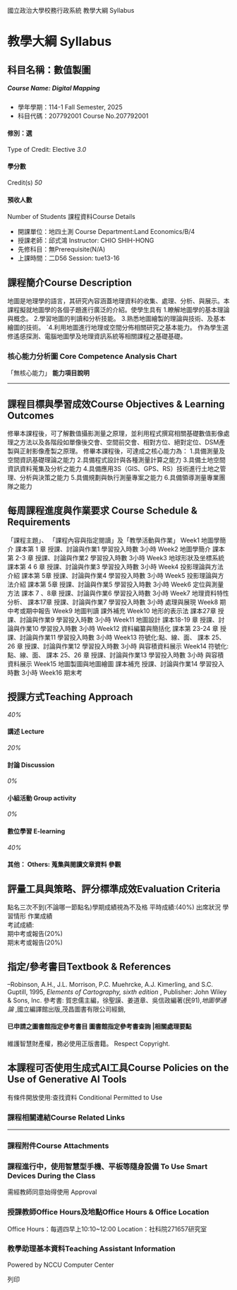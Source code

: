 國立政治大學校務行政系統 教學大綱 Syllabus
# 教學大綱 Syllabus
##  科目名稱：數值製圖 
#####  Course Name: Digital Mapping
  * 學年學期：114-1 Fall Semester, 2025 
  * 科目代碼：207792001 Course No.207792001


#### 修別：選
Type of Credit: Elective 
_3.0_
#### 學分數
Credit(s)
_50_
#### 預收人數
Number of Students
課程資料Course Details
  * 開課單位：地四土測 Course Department:Land Economics/B/4 
  * 授課老師：邱式鴻 Instructor: CHIO SHIH-HONG 
  * 先修科目：無Prerequisite(N/A)
  * 上課時間：二D56 Session: tue13-16


##  課程簡介Course Description
地圖是地理學的語言，其研究內容涵蓋地理資料的收集、處理、分析、與展示。本課程擬就地圖學的各個子題進行廣泛的介紹。使學生具有
1.瞭解地圖學的基本理論與概念。 
2.學習地圖的判讀和分析技能。 
3.熟悉地圖繪製的理論與技術、及基本繪圖的技術。
ˋ4.利用地圖進行地理或空間分佈相關研究之基本能力。
作為學生選修遙感探測、電腦地圖學及地理資訊系統等相關課程之基礎基礎。
###  核心能力分析圖 Core Competence Analysis Chart
「無核心能力」 
**能力項目說明**
* * *
##  課程目標與學習成效Course Objectives & Learning Outcomes 
修畢本課程後，可了解數值攝影測量之原理，並利用程式撰寫相關基礎數值影像處理之方法以及各階段如單像後交會、空間前交會、相對方位、絕對定位、DSM產製與正射影像產製之原理。
修畢本課程後，可達成之核心能力為：
1.具備測量及空間資訊基礎理論之能力
2.具備程式設計與各種測量計算之能力
3.具備土地空間資訊資料蒐集及分析之能力
4.具備應用3S（GIS、GPS、RS）技術進行土地之管理、分析與決策之能力
5.具備規劃與執行測量專案之能力
6.具備領導測量專業團隊之能力
##  每周課程進度與作業要求 Course Schedule & Requirements
「課程主題」、 「課程內容與指定閱讀」及「教學活動與作業」
Week1 地圖學簡介 課本第 1 章 授課、討論與作業1  學習投入時數 3小時
Week2 地圖學簡介 課本第 2-3 章  授課、討論與作業2 學習投入時數 3小時
Week3 地球形狀及坐標系統 課本第 4 6 章  授課、討論與作業3 學習投入時數 3小時
Week4 投影理論與方法介紹  課本第 5章 授課、討論與作業4 學習投入時數 3小時
Week5 投影理論與方法介紹  課本第 5章 授課、討論與作業5 學習投入時數 3小時
Week6 定位與測量方法 課本 7 、8章 授課、討論與作業6 學習投入時數 3小時
Week7 地理資料特性分析、 課本17章 授課、討論與作業7 學習投入時數 3小時
處理與展現
Week8 期中考或期中報告
Week9 地圖判讀 課外補充
Week10 地形的表示法 課本27章  授課、討論與作業9 學習投入時數 3小時
Week11 地圖設計  課本18-19 章 授課、討論與作業10 學習投入時數 3小時
Week12 資料編纂與簡括化 課本第 23-24 章  授課、討論與作業11 學習投入時數 3小時
Week13 符號化:點、線、面、 課本 25、26 章 授課、討論與作業12 學習投入時數 3小時
與容積資料展示 
Week14 符號化:點、線、面、 課本 25、26 章 授課、討論與作業13 學習投入時數 3小時
與容積資料展示 
Week15 地圖製圖與地圖繪圖 課本補充 授課、討論與作業14 學習投入時數 3小時 
Week16 期末考
##  授課方式Teaching Approach
_40%_
####  講述 Lecture
_20%_
####  討論 Discussion
_0%_
####  小組活動 Group activity
_0%_
####  數位學習 E-learning
_40%_
####  其他： Others: 蒐集與閱讀文章資料 參觀 
##  評量工具與策略、評分標準成效Evaluation Criteria
點名三次不到(不論哪一節點名)學期成績視為不及格
平時成績:(40%) 
出席狀況 學習情形 作業成績  
考試成績:   
期中考或報告(20%)   
期末考或報告(20%)   

##  指定/參考書目Textbook & References
–Robinson, A.H., J.L. Morrison, P.C. Muehrcke, A.J. Kimerling, and S.C. Guptill, 1995, _Elements of Cartography, sixth edition_ ,  Publisher: John Wiley & Sons, Inc.
參考書: 賀忠儒主編，徐聖謨、姜道章、吳信政編著(民91),_地圖學通論_ ,國立編譯館出版,茂昌圖書有限公司經銷,
####  已申請之圖書館指定參考書目  圖書館指定參考書查詢 |相關處理要點
維護智慧財產權，務必使用正版書籍。 Respect Copyright.
##  本課程可否使用生成式AI工具Course Policies on the Use of Generative AI Tools
有條件開放使用:查找資料 Conditional Permitted to Use 
###  課程相關連結Course Related Links
* * *
###  課程附件Course Attachments
###  課程進行中，使用智慧型手機、平板等隨身設備 To Use Smart Devices During the Class
需經教師同意始得使用  Approval
###  授課教師Office Hours及地點Office Hours & Office Location
Office Hours：每週四早上10:10~12:00
Location：社科院271657研究室
###  教學助理基本資料Teaching Assistant Information
Powered by NCCU Computer Center
  
列印
